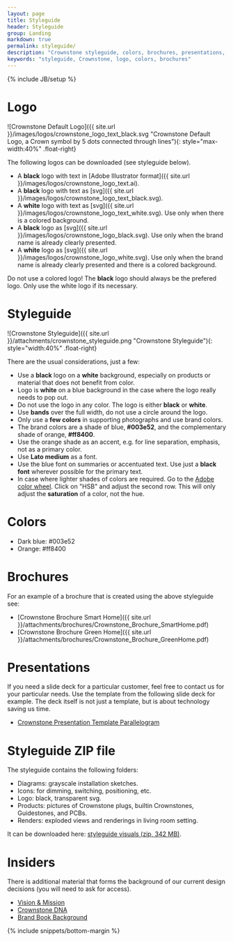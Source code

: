 ```yaml
---
layout: page
title: Styleguide
header: Styleguide
group: Landing
markdown: true
permalink: styleguide/
description: "Crownstone styleguide, colors, brochures, presentations, and background on vision, mission, and branding"
keywords: "styleguide, Crownstone, logo, colors, brochures"
---
```


{% include JB/setup %}

# Logo

![Crownstone Default Logo]({{ site.url }}/images/logos/crownstone_logo_text_black.svg "Crownstone Default Logo, a Crown symbol by 5 dots connected through lines"){: style="max-width:40%" .float-right}

The following logos can be downloaded (see styleguide below). 

* A **black** logo with text in [Adobe Illustrator format]({{ site.url }}/images/logos/crownstone_logo_text.ai).
* A **black** logo with text as [svg]({{ site.url }}/images/logos/crownstone_logo_text_black.svg).
* A **white** logo with text as [svg]({{ site.url }}/images/logos/crownstone_logo_text_white.svg). Use only when there is a colored background.
* A **black** logo as [svg]({{ site.url }}/images/logos/crownstone_logo_black.svg). Use only when the brand name is already clearly presented.
* A **white** logo as [svg]({{ site.url }}/images/logos/crownstone_logo_white.svg). Use only when the brand name is already clearly presented and there is a colored background.

Do not use a colored logo! The **black** logo should always be the prefered logo. Only use the white logo if its necessary.

# Styleguide

![Crownstone Styleguide]({{ site.url }}/attachments/crownstone_styleguide.png "Crownstone Styleguide"){: style="width:40%" .float-right}

There are the usual considerations, just a few:

* Use a **black** logo on a **white** background, especially on products or material that does not benefit from color. 
* Logo is **white** on a blue background in the case where the logo really needs to pop out.
* Do not use the logo in any color. The logo is either **black** or **white**.
* Use **bands** over the full width, do not use a circle around the logo. 
* Only use a **few colors** in supporting photographs and use brand colors.
* The brand colors are a shade of blue, **#003e52**, and the complementary shade of orange, **#ff8400**.
* Use the orange shade as an accent, e.g. for line separation, emphasis, not as a primary color. 
* Use **Lato medium** as a font.
* Use the blue font on summaries or accentuated text. Use just a **black font** wherever possible for the primary text.
* In case where lighter shades of colors are required. Go to the [Adobe color wheel](https://color.adobe.com/create/color-wheel/?base=0&rule=Analogous&selected=3&name=My%20Color%20Theme&mode=rgb&rgbvalues=1,0.5176470588235295,0,0,0.23631049943210286,0.32156862745098036,0.5321115173241195,1,0.04999999999999993,0.8844330991828997,0.04999999999999993,1,0.050000000000000044,0.7437521349992267,1&swatchOrder=1,0,2,3,4). Click on "HSB" and adjust the second row. This will only adjust the **saturation** of a color, not the hue.

# Colors

* Dark blue: #003e52
* Orange: #ff8400

# Brochures

For an example of a brochure that is created using the above styleguide see:

* [Crownstone Brochure Smart Home]({{ site.url }}/attachments/brochures/Crownstone_Brochure_SmartHome.pdf)
* [Crownstone Brochure Green Home]({{ site.url }}/attachments/brochures/Crownstone_Brochure_GreenHome.pdf)

# Presentations

If you need a slide deck for a particular customer, feel free to contact us for your particular needs. Use the template
from the following slide deck for example. The deck itself is not just a template, but is about technology saving
us time.

* [Crownstone Presentation Template Parallelogram](https://docs.google.com/presentation/d/1BjfwzuntlcsiG7-GB5i-eyJhv-SXZjBtdQDlWPXmzJ0)

# Styleguide ZIP file

The styleguide contains the following folders:

* Diagrams: grayscale installation sketches.
* Icons: for dimming, switching, positioning, etc.
* Logo: black, transparent svg.
* Products: pictures of Crownstone plugs, builtin Crownstones, Guidestones, and PCBs.
* Renders: exploded views and renderings in living room setting.

It can be downloaded here: [styleguide visuals (zip, 342 MB)](https://github.com/crownstone/website/releases/download/v.0.0.1-alpha/styleguide.zip).

# Insiders

There is additional material that forms the background of our current design decisions (you will need to ask for access).

* [Vision & Mission](https://docs.google.com/document/d/15M0gYREEckjSfEKoRcIxTK6nB_EvMdWLh5zwG0oKJqs)
* [Crownstone DNA](https://docs.google.com/presentation/d/1cew1zE6UdmvjVX9NY0Svt4jzneqSSoqroLcxO9udZpo)
* [Brand Book Background](https://docs.google.com/document/d/1MXj-ICs70_cOiQiY3FGQGBgiFcbETaTxY45w8ivRGqw)

{% include snippets/bottom-margin %}
